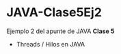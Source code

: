 # JAVA-Clase5Ej2

<p>Ejemplo 2 del apunte de JAVA <b>Clase 5</b> </p>
<ul>
  <li> Threads / Hilos en JAVA</li>
</ul>
